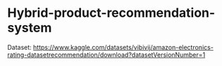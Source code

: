 # Hybrid-product-recommendation-system

Dataset: https://www.kaggle.com/datasets/vibivij/amazon-electronics-rating-datasetrecommendation/download?datasetVersionNumber=1

